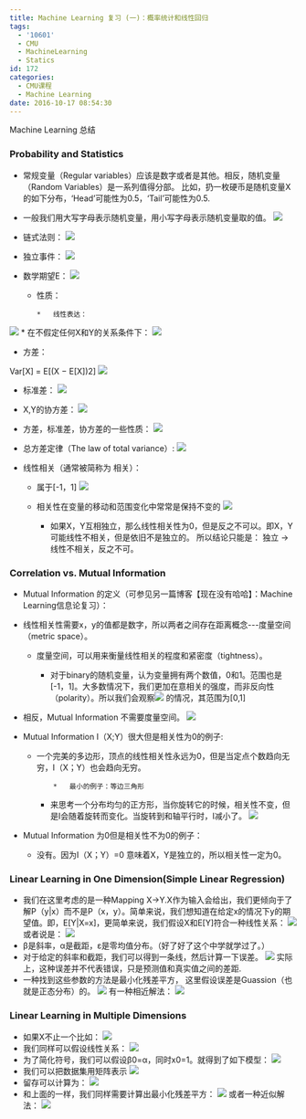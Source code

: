 ```yaml
---
title: Machine Learning 复习 (一)：概率统计和线性回归
tags:
  - '10601'
  - CMU
  - MachineLearning
  - Statics
id: 172
categories:
  - CMU课程
  - Machine Learning
date: 2016-10-17 08:54:30
---
```


Machine Learning 总结

### Probability and Statistics

*   常规变量（Regular variables）应该是数字或者是其他。相反，随机变量（Random Variables）是一系列值得分部。 比如，扔一枚硬币是随机变量X的如下分布，‘Head’可能性为0.5，‘Tail’可能性为0.5.

*   一般我们用大写字母表示随机变量，用小写字母表示随机变量取的值。
![](http://i.imgur.com/pDKvACY.png)

*   链式法则：
![](http://i.imgur.com/4mhM7ZX.png)
*   独立事件：
![](http://i.imgur.com/OW5IlLd.png)
*   数学期望E：
![](http://i.imgur.com/cnOMht3.png)

    *   性质：

            *   线性表达：
![](http://i.imgur.com/umYck9X.png)
        *   在不假定任何X和Y的关系条件下：
![](http://i.imgur.com/oIUCHhI.png)

*   方差：

Var[X] = E[(X − E[X])2]
![](http://i.imgur.com/nMY4vIP.png)

*   标准差：
![](http://i.imgur.com/eDUZuou.png)

*   X,Y的协方差：
![](http://i.imgur.com/H8fkuCv.png)

*   方差，标准差，协方差的一些性质：
![](http://i.imgur.com/K1fjJc8.png)

*   总方差定律（The law of total variance）:
![](http://i.imgur.com/kEzg3MB.png)

*   线性相关（通常被简称为 相关）：

    *   属于[-1，1]
![](http://i.imgur.com/5DyzoXH.png)
    *   相关性在变量的移动和范围变化中常常是保持不变的
![](http://i.imgur.com/CNoMJ92.png)

        *   如果X，Y互相独立，那么线性相关性为0，但是反之不可以。即X，Y可能线性不相关，但是依旧不是独立的。
所以结论只能是：
   独立 -&gt; 线性不相关，反之不可。

### Correlation vs. Mutual Information

*   Mutual Information 的定义（可参见另一篇博客【现在没有哈哈】：Machine Learning信息论复习）：

*   线性相关性需要x，y的值都是数字，所以两者之间存在距离概念---度量空间（metric space）。

    *   度量空间，可以用来衡量线性相关的程度和紧密度（tightness）。

        *   对于binary的随机变量，认为变量拥有两个数值，0和1。范围也是[-1，1]。大多数情况下，我们更加在意相关的强度，而非反向性（polarity）。所以我们会观察![](http://i.imgur.com/snCouQg.png) 的情况，其范围为[0,1]

*   相反，Mutual Information 不需要度量空间。
 ![](http://i.imgur.com/Nzz5md8.png)

*   Mutual Information I（X;Y）很大但是相关性为0的例子:

    *   一个完美的多边形，顶点的线性相关性永远为0，但是当定点个数趋向无穷，I（X；Y）也会趋向无穷。

                *   最小的例子：等边三角形
        *   来思考一个分布均匀的正方形，当你旋转它的时候，相关性不变，但是I会随着旋转而变化。当旋转到和轴平行时，I减小了。
![](http://i.imgur.com/0VfYmLq.png)

*   Mutual Information 为0但是相关性不为0的例子：

    *   没有。因为I（X；Y）=0 意味着X，Y是独立的，所以相关性一定为0。

### Linear Learning in One Dimension(Simple Linear Regression)

*   我们在这里考虑的是一种Mapping X-&gt;Y.X作为输入会给出，我们更倾向于了解P（y|x）而不是P（x，y）。简单来说，我们想知道在给定x的情况下y的期望值。即，E[Y|X=x]，更简单来说，我们假设X和E[Y]符合一种线性关系：
 ![](http://i.imgur.com/FtpiBMl.png)
 或者说是：
 ![](http://i.imgur.com/79iWQIz.png)
*   β是斜率，α是截距，ε是零均值分布。（好了好了这个中学就学过了。）
*   对于给定的斜率和截距，我们可以得到一条线，然后计算一下误差。
![](http://i.imgur.com/cHM6aMP.png)
 实际上，这种误差并不代表错误，只是预测值和真实值之间的差距.
*   一种找到这些参数的方法是最小化残差平方， 这里假设误差是Guassion（也就是正态分布）的。
 ![](http://i.imgur.com/ElJtZHe.png)
 有一种相近解法：
 ![](http://i.imgur.com/MlB77DE.png)

### Linear Learning in Multiple Dimensions

*   如果X不止一个比如：
![](http://i.imgur.com/vHnaG1o.png)
*   我们同样可以假设线性关系：
![](http://i.imgur.com/ppDgVx1.png)
*   为了简化符号，我们可以假设β0=α，同时x0=1。就得到了如下模型：
![](http://i.imgur.com/LOlkLBu.png)
*   我们可以把数据集用矩阵表示
![](http://i.imgur.com/gx7nN0Q.png)
*   留存可以计算为：
![](http://i.imgur.com/07n1cTT.png)
*   和上面的一样，我们同样需要计算出最小化残差平方：
![](http://i.imgur.com/8r1EA7v.png)
或者一种近似解法：
![](http://i.imgur.com/ojQx65w.png)